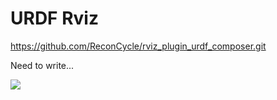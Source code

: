 # URDF Rviz

https://github.com/ReconCycle/rviz_plugin_urdf_composer.git

Need to write...

<img src="/standalone/urdf_converter/figures_rviz/tool.png" />


